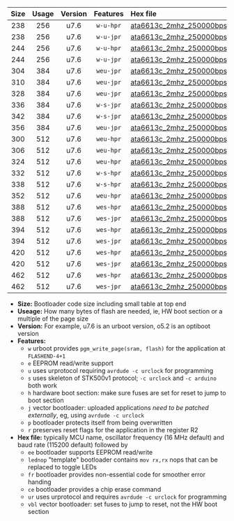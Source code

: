 |Size|Usage|Version|Features|Hex file|
|:-:|:-:|:-:|:-:|:--|
|238|256|u7.6|`w-u-hpr`|[ata6613c_2mhz_250000bps_ur.hex](https://raw.githubusercontent.com/stefanrueger/urboot/main//ata6613c_2mhz_250000bps_ur.hex)|
|238|256|u7.6|`w-u-jpr`|[ata6613c_2mhz_250000bps_ur_vbl.hex](https://raw.githubusercontent.com/stefanrueger/urboot/main//ata6613c_2mhz_250000bps_ur_vbl.hex)|
|244|256|u7.6|`w-u-hpr`|[ata6613c_2mhz_250000bps_lednop_ur.hex](https://raw.githubusercontent.com/stefanrueger/urboot/main//ata6613c_2mhz_250000bps_lednop_ur.hex)|
|244|256|u7.6|`w-u-jpr`|[ata6613c_2mhz_250000bps_lednop_ur_vbl.hex](https://raw.githubusercontent.com/stefanrueger/urboot/main//ata6613c_2mhz_250000bps_lednop_ur_vbl.hex)|
|304|384|u7.6|`weu-jpr`|[ata6613c_2mhz_250000bps_ee_ur_vbl.hex](https://raw.githubusercontent.com/stefanrueger/urboot/main//ata6613c_2mhz_250000bps_ee_ur_vbl.hex)|
|310|384|u7.6|`weu-jpr`|[ata6613c_2mhz_250000bps_ee_lednop_ur_vbl.hex](https://raw.githubusercontent.com/stefanrueger/urboot/main//ata6613c_2mhz_250000bps_ee_lednop_ur_vbl.hex)|
|328|384|u7.6|`weu-jpr`|[ata6613c_2mhz_250000bps_ee_lednop_fr_ur_vbl.hex](https://raw.githubusercontent.com/stefanrueger/urboot/main//ata6613c_2mhz_250000bps_ee_lednop_fr_ur_vbl.hex)|
|336|384|u7.6|`w-s-jpr`|[ata6613c_2mhz_250000bps_vbl.hex](https://raw.githubusercontent.com/stefanrueger/urboot/main//ata6613c_2mhz_250000bps_vbl.hex)|
|342|384|u7.6|`w-s-jpr`|[ata6613c_2mhz_250000bps_lednop_vbl.hex](https://raw.githubusercontent.com/stefanrueger/urboot/main//ata6613c_2mhz_250000bps_lednop_vbl.hex)|
|356|384|u7.6|`weu-jpr`|[ata6613c_2mhz_250000bps_ee_lednop_fr_ce_ur_vbl.hex](https://raw.githubusercontent.com/stefanrueger/urboot/main//ata6613c_2mhz_250000bps_ee_lednop_fr_ce_ur_vbl.hex)|
|300|512|u7.6|`weu-hpr`|[ata6613c_2mhz_250000bps_ee_ur.hex](https://raw.githubusercontent.com/stefanrueger/urboot/main//ata6613c_2mhz_250000bps_ee_ur.hex)|
|306|512|u7.6|`weu-hpr`|[ata6613c_2mhz_250000bps_ee_lednop_ur.hex](https://raw.githubusercontent.com/stefanrueger/urboot/main//ata6613c_2mhz_250000bps_ee_lednop_ur.hex)|
|324|512|u7.6|`weu-hpr`|[ata6613c_2mhz_250000bps_ee_lednop_fr_ur.hex](https://raw.githubusercontent.com/stefanrueger/urboot/main//ata6613c_2mhz_250000bps_ee_lednop_fr_ur.hex)|
|332|512|u7.6|`w-s-hpr`|[ata6613c_2mhz_250000bps.hex](https://raw.githubusercontent.com/stefanrueger/urboot/main//ata6613c_2mhz_250000bps.hex)|
|338|512|u7.6|`w-s-hpr`|[ata6613c_2mhz_250000bps_lednop.hex](https://raw.githubusercontent.com/stefanrueger/urboot/main//ata6613c_2mhz_250000bps_lednop.hex)|
|352|512|u7.6|`weu-hpr`|[ata6613c_2mhz_250000bps_ee_lednop_fr_ce_ur.hex](https://raw.githubusercontent.com/stefanrueger/urboot/main//ata6613c_2mhz_250000bps_ee_lednop_fr_ce_ur.hex)|
|388|512|u7.6|`wes-hpr`|[ata6613c_2mhz_250000bps_ee.hex](https://raw.githubusercontent.com/stefanrueger/urboot/main//ata6613c_2mhz_250000bps_ee.hex)|
|388|512|u7.6|`wes-jpr`|[ata6613c_2mhz_250000bps_ee_vbl.hex](https://raw.githubusercontent.com/stefanrueger/urboot/main//ata6613c_2mhz_250000bps_ee_vbl.hex)|
|394|512|u7.6|`wes-hpr`|[ata6613c_2mhz_250000bps_ee_lednop.hex](https://raw.githubusercontent.com/stefanrueger/urboot/main//ata6613c_2mhz_250000bps_ee_lednop.hex)|
|394|512|u7.6|`wes-jpr`|[ata6613c_2mhz_250000bps_ee_lednop_vbl.hex](https://raw.githubusercontent.com/stefanrueger/urboot/main//ata6613c_2mhz_250000bps_ee_lednop_vbl.hex)|
|420|512|u7.6|`wes-hpr`|[ata6613c_2mhz_250000bps_ee_lednop_fr.hex](https://raw.githubusercontent.com/stefanrueger/urboot/main//ata6613c_2mhz_250000bps_ee_lednop_fr.hex)|
|420|512|u7.6|`wes-jpr`|[ata6613c_2mhz_250000bps_ee_lednop_fr_vbl.hex](https://raw.githubusercontent.com/stefanrueger/urboot/main//ata6613c_2mhz_250000bps_ee_lednop_fr_vbl.hex)|
|462|512|u7.6|`wes-hpr`|[ata6613c_2mhz_250000bps_ee_lednop_fr_ce.hex](https://raw.githubusercontent.com/stefanrueger/urboot/main//ata6613c_2mhz_250000bps_ee_lednop_fr_ce.hex)|
|462|512|u7.6|`wes-jpr`|[ata6613c_2mhz_250000bps_ee_lednop_fr_ce_vbl.hex](https://raw.githubusercontent.com/stefanrueger/urboot/main//ata6613c_2mhz_250000bps_ee_lednop_fr_ce_vbl.hex)|

- **Size:** Bootloader code size including small table at top end
- **Useage:** How many bytes of flash are needed, ie, HW boot section or a multiple of the page size
- **Version:** For example, u7.6 is an urboot version, o5.2 is an optiboot version
- **Features:**
  + `w` urboot provides `pgm_write_page(sram, flash)` for the application at `FLASHEND-4+1`
  + `e` EEPROM read/write support
  + `u` uses urprotocol requiring `avrdude -c urclock` for programming
  + `s` uses skeleton of STK500v1 protocol; `-c urclock` and `-c arduino` both work
  + `h` hardware boot section: make sure fuses are set for reset to jump to boot section
  + `j` vector bootloader: uploaded applications *need to be patched externally*, eg, using `avrdude -c urclock`
  + `p` bootloader protects itself from being overwritten
  + `r` preserves reset flags for the application in the register R2
- **Hex file:** typically MCU name, oscillator frequency (16 MHz default) and baud rate (115200 default) followed by
  + `ee` bootloader supports EEPROM read/write
  + `lednop` "template" bootloader contains `mov rx,rx` nops that can be replaced to toggle LEDs
  + `fr` bootloader provides non-essential code for smoother error handing
  + `ce` bootloader provides a chip erase command
  + `ur` uses urprotocol and requires `avrdude -c urclock` for programming
  + `vbl` vector bootloader: set fuses to jump to reset, not the HW boot section
